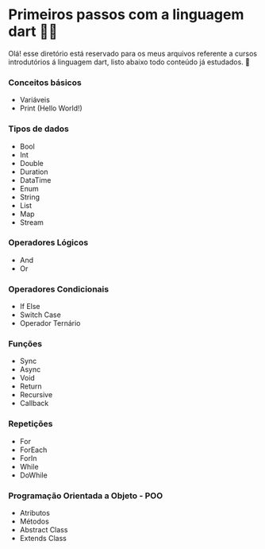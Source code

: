 # Primeiros passos com a linguagem dart 👨‍💻

Olá! esse diretório está reservado para os meus arquivos referente a cursos introdutórios á linguagem dart, listo abaixo todo conteúdo já estudados. 📝

### Conceitos básicos

* Variáveis
* Print (Hello World!)

### Tipos de dados

- Bool
- Int
- Double
- Duration
- DataTime
- Enum
- String
- List 
- Map
- Stream

### Operadores Lógicos

- And
- Or

### Operadores Condicionais

- If Else
- Switch Case
- Operador Ternário

### Funções

- Sync
- Async
- Void
- Return
- Recursive
- Callback

### Repetições

- For
- ForEach
- ForIn
- While
- DoWhile

### Programação Orientada a Objeto - POO

- Atributos
- Métodos
- Abstract Class
- Extends Class